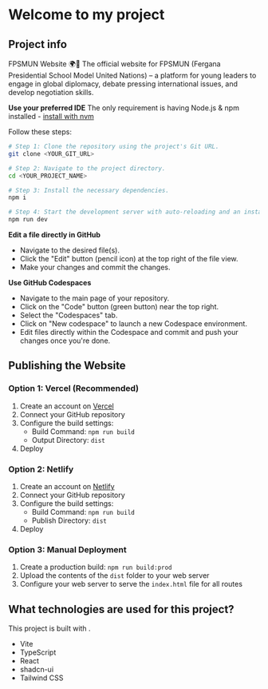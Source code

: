 # Welcome to my project

## Project info
FPSMUN Website 🌍💼
The official website for FPSMUN (Fergana Presidential School Model United Nations) – a platform for young leaders to engage in global diplomacy, debate pressing international issues, and develop negotiation skills.

**Use your preferred IDE**
The only requirement is having Node.js & npm installed - [install with nvm](https://github.com/nvm-sh/nvm#installing-and-updating)

Follow these steps:

```sh
# Step 1: Clone the repository using the project's Git URL.
git clone <YOUR_GIT_URL>

# Step 2: Navigate to the project directory.
cd <YOUR_PROJECT_NAME>

# Step 3: Install the necessary dependencies.
npm i

# Step 4: Start the development server with auto-reloading and an instant preview.
npm run dev
```

**Edit a file directly in GitHub**

- Navigate to the desired file(s).
- Click the "Edit" button (pencil icon) at the top right of the file view.
- Make your changes and commit the changes.

**Use GitHub Codespaces**

- Navigate to the main page of your repository.
- Click on the "Code" button (green button) near the top right.
- Select the "Codespaces" tab.
- Click on "New codespace" to launch a new Codespace environment.
- Edit files directly within the Codespace and commit and push your changes once you're done.

## Publishing the Website

### Option 1: Vercel (Recommended)

1. Create an account on [Vercel](https://vercel.com)
2. Connect your GitHub repository
3. Configure the build settings:
   - Build Command: `npm run build`
   - Output Directory: `dist`
4. Deploy

### Option 2: Netlify

1. Create an account on [Netlify](https://netlify.com)
2. Connect your GitHub repository
3. Configure the build settings:
   - Build Command: `npm run build`
   - Publish Directory: `dist`
4. Deploy

### Option 3: Manual Deployment

1. Create a production build: `npm run build:prod`
2. Upload the contents of the `dist` folder to your web server
3. Configure your web server to serve the `index.html` file for all routes

## What technologies are used for this project?

This project is built with .

- Vite
- TypeScript
- React
- shadcn-ui
- Tailwind CSS
